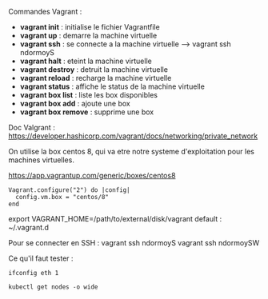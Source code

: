 
Commandes Vagrant :
- **vagrant init** : initialise le fichier Vagrantfile
- **vagrant up** : demarre la machine virtuelle
- **vagrant ssh** : se connecte a la machine virtuelle --> vagrant ssh ndormoyS
- **vagrant halt** : eteint la machine virtuelle
- **vagrant destroy** : detruit la machine virtuelle
- **vagrant reload** : recharge la machine virtuelle
- **vagrant status** : affiche le status de la machine virtuelle
- **vagrant box list** : liste les box disponibles
- **vagrant box add** : ajoute une box
- **vagrant box remove** : supprime une box

Doc Valgrant :
https://developer.hashicorp.com/vagrant/docs/networking/private_network

On utilise la box centos 8, qui va etre notre systeme d'exploitation pour les machines virtuelles.

https://app.vagrantup.com/generic/boxes/centos8
```
Vagrant.configure("2") do |config|
  config.vm.box = "centos/8"
end
```

export VAGRANT_HOME=/path/to/external/disk/vagrant
default : ~/.vagrant.d

Pour se connecter en SSH :
vagrant ssh ndormoyS
vagrant ssh ndormoySW


Ce qu'il faut tester :
```
ifconfig eth 1
```
```
kubectl get nodes -o wide
```